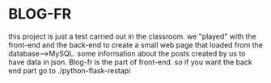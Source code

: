 # BLOG-FR
this project is just a test carried out in the classroom. we "played" with the front-end and the back-end to create a small web page that loaded from the database-->MySQL.
some information about the posts created by us to have data in json.
Blog-fr is the part of front-end. so if you want the back end part go to ./python-flask-restapi
